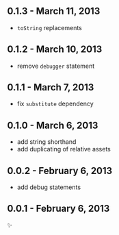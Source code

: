 
0.1.3 - March 11, 2013
----------------------
* `toString` replacements

0.1.2 - March 10, 2013
----------------------
* remove `debugger` statement

0.1.1 - March 7, 2013
---------------------
* fix `substitute` dependency

0.1.0 - March 6, 2013
---------------------
* add string shorthand
* add duplicating of relative assets

0.0.2 - February 6, 2013
------------------------
* add debug statements

0.0.1 - February 6, 2013
------------------------
:sparkles: